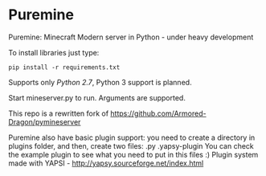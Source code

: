 # Puremine
Puremine: Minecraft Modern server in Python - under heavy development

To install libraries just type:
```
pip install -r requirements.txt
```

Supports only *Python 2.7*, Python 3 support is planned.

Start mineserver.py to run. Arguments are supported.

This repo is a rewritten fork of https://github.com/Armored-Dragon/pymineserver

Puremine also have basic plugin support: you need to create a directory
in plugins folder, and then, create two files:
<any script name>.py
<any script name>.yapsy-plugin
You can check the example plugin to see what you need to put in this files :)
Plugin system made with YAPSI - http://yapsy.sourceforge.net/index.html
